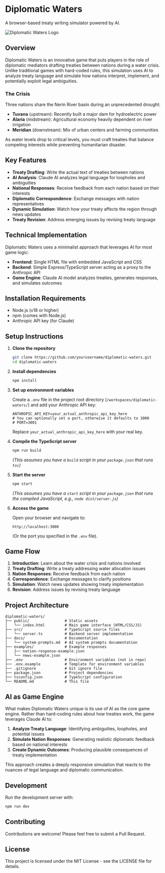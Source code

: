 # Diplomatic Waters

A browser-based treaty writing simulator powered by AI.

![Diplomatic Waters Logo](https://via.placeholder.com/800x400?text=Diplomatic+Waters)

## Overview

Diplomatic Waters is an innovative game that puts players in the role of diplomatic mediators drafting treaties between nations during a water crisis. Unlike traditional games with hard-coded rules, this simulation uses AI to analyze treaty language and simulate how nations interpret, implement, and potentially exploit legal ambiguities.

### The Crisis

Three nations share the Nerin River basin during an unprecedented drought:

- **Tuvana** (upstream): Recently built a major dam for hydroelectric power
- **Alaria** (midstream): Agricultural economy heavily dependent on river irrigation
- **Meridian** (downstream): Mix of urban centers and farming communities

As water levels drop to critical levels, you must craft treaties that balance competing interests while preventing humanitarian disaster.

## Key Features

- **Treaty Drafting**: Write the actual text of treaties between nations
- **AI Analysis**: Claude AI analyzes legal language for loopholes and ambiguities
- **National Responses**: Receive feedback from each nation based on their interests
- **Diplomatic Correspondence**: Exchange messages with nation representatives
- **Dynamic Simulation**: Watch how your treaty affects the region through news updates
- **Treaty Revision**: Address emerging issues by revising treaty language

## Technical Implementation

Diplomatic Waters uses a minimalist approach that leverages AI for most game logic:

- **Frontend**: Single HTML file with embedded JavaScript and CSS
- **Backend**: Simple Express/TypeScript server acting as a proxy to the Anthropic API
- **Game Engine**: Claude AI model analyzes treaties, generates responses, and simulates outcomes

## Installation Requirements

- Node.js (v18 or higher)
- npm (comes with Node.js)
- Anthropic API key (for Claude)

## Setup Instructions

1.  **Clone the repository**

    ```bash
    git clone https://github.com/yourusername/diplomatic-waters.git
    cd diplomatic-waters
    ```

2.  **Install dependencies**

    ```bash
    npm install
    ```

3.  **Set up environment variables**

    Create a `.env` file in the project root directory (`/workspaces/diplomatic-waters/`) and add your Anthropic API key:

    ```dotenv
    ANTHROPIC_API_KEY=your_actual_anthropic_api_key_here
    # You can optionally set a port, otherwise it defaults to 3000
    # PORT=3001 
    ```
    Replace `your_actual_anthropic_api_key_here` with your real key.

4.  **Compile the TypeScript server**

    ```bash
    npm run build 
    ```
    *(This assumes you have a `build` script in your `package.json` that runs `tsc`)*

5.  **Start the server**

    ```bash
    npm start
    ```
    *(This assumes you have a `start` script in your `package.json` that runs the compiled JavaScript, e.g., `node dist/server.js`)*

6.  **Access the game**

    Open your browser and navigate to:
    ```
    http://localhost:3000 
    ```
    (Or the port you specified in the `.env` file).

## Game Flow

1. **Introduction**: Learn about the water crisis and nations involved
2. **Treaty Drafting**: Write a treaty addressing water allocation issues
3. **Nation Responses**: Receive feedback from each nation
4. **Correspondence**: Exchange messages to clarify positions
5. **Simulation**: Watch news updates showing treaty implementation
6. **Revision**: Address issues by revising treaty language

## Project Architecture

```
diplomatic-waters/
├── public/                # Static assets
│   └── index.html         # Main game interface (HTML/CSS/JS)
├── src/                   # TypeScript source files
│   └── server.ts          # Backend server implementation
├── docs/                  # Documentation
│   └── system-prompts.md  # AI system prompts documentation
├── examples/              # Example responses
│   ├── nation-response-example.json
│   └── news-example.json
├── .env                   # Environment variables (not in repo)
├── .env.example           # Template for environment variables
├── .gitignore             # Git ignore file
├── package.json           # Project dependencies
├── tsconfig.json          # TypeScript configuration
└── README.md              # This file
```

## AI as Game Engine

What makes Diplomatic Waters unique is its use of AI as the core game engine. Rather than hard-coding rules about how treaties work, the game leverages Claude AI to:

1. **Analyze Treaty Language**: Identifying ambiguities, loopholes, and potential issues
2. **Simulate Nation Responses**: Generating realistic diplomatic feedback based on national interests
3. **Create Dynamic Outcomes**: Producing plausible consequences of treaty implementation

This approach creates a deeply responsive simulation that reacts to the nuances of legal language and diplomatic communication.

## Development

Run the development server with:

```bash
npm run dev
```

## Contributing

Contributions are welcome! Please feel free to submit a Pull Request.

## License

This project is licensed under the MIT License - see the LICENSE file for details.
